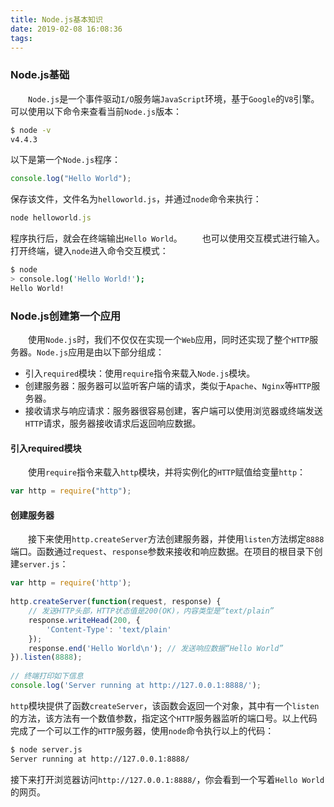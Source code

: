 ```yaml
---
title: Node.js基本知识
date: 2019-02-08 16:08:36
tags:
---
```

### Node.js基础

&emsp;&emsp;`Node.js`是一个事件驱动`I/O`服务端`JavaScript`环境，基于`Google`的`V8`引擎。可以使用以下命令来查看当前`Node.js`版本：

``` bash
$ node -v
v4.4.3
```

以下是第一个`Node.js`程序：

``` javascript
console.log("Hello World");
```

保存该文件，文件名为`helloworld.js`，并通过`node`命令来执行：

``` javascript
node helloworld.js
```

程序执行后，就会在终端输出`Hello World`。
&emsp;&emsp;也可以使用交互模式进行输入。打开终端，键入`node`进入命令交互模式：

``` bash
$ node
> console.log('Hello World!');
Hello World!
```

### Node.js创建第一个应用

&emsp;&emsp;使用`Node.js`时，我们不仅仅在实现一个`Web`应用，同时还实现了整个`HTTP`服务器。`Node.js`应用是由以下部分组成：

- 引入`required`模块：使用`require`指令来载入`Node.js`模块。
- 创建服务器：服务器可以监听客户端的请求，类似于`Apache`、`Nginx`等`HTTP`服务器。
- 接收请求与响应请求：服务器很容易创建，客户端可以使用浏览器或终端发送`HTTP`请求，服务器接收请求后返回响应数据。

#### 引入required模块

&emsp;&emsp;使用`require`指令来载入`http`模块，并将实例化的`HTTP`赋值给变量`http`：

``` javascript
var http = require("http");
```

#### 创建服务器

&emsp;&emsp;接下来使用`http.createServer`方法创建服务器，并使用`listen`方法绑定`8888`端口。函数通过`request`、`response`参数来接收和响应数据。在项目的根目录下创建`server.js`：

``` javascript
var http = require('http');
​
http.createServer(function(request, response) {
    // 发送HTTP头部，HTTP状态值是200(OK)，内容类型是“text/plain”
    response.writeHead(200, {
        'Content-Type': 'text/plain'
    });
    response.end('Hello World\n'); // 发送响应数据“Hello World”
}).listen(8888);
​
// 终端打印如下信息
console.log('Server running at http://127.0.0.1:8888/');
```

`http`模块提供了函数`createServer`，该函数会返回一个对象，其中有一个`listen`的方法，该方法有一个数值参数，指定这个`HTTP`服务器监听的端口号。以上代码完成了一个可以工作的`HTTP`服务器，使用`node`命令执行以上的代码：

``` bash
$ node server.js
Server running at http://127.0.0.1:8888/
```

接下来打开浏览器访问`http://127.0.0.1:8888/`，你会看到一个写着`Hello World`的网页。